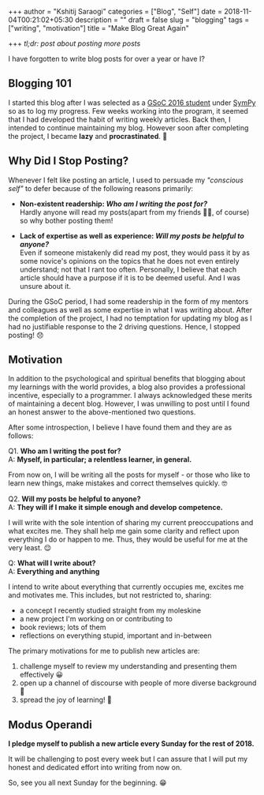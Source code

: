 +++
author = "Kshitij Saraogi"
categories = ["Blog", "Self"]
date = 2018-11-04T00:21:02+05:30
description = ""
draft = false
slug = "blogging"
tags = ["writing", "motivation"]
title = "Make Blog Great Again"

+++
*tl;dr: post about posting more posts*

I have forgotten to write blog posts for over a year or have I?

## Blogging 101

I started this blog after I was selected as a [GSoC 2016 student](https://summerofcode.withgoogle.com/archive/2016/projects/6056916694335488/) under [SymPy](http://www.sympy.org/en/index.html) so as to log my progress. Few weeks working into the program, it seemed that I had developed the habit of writing weekly articles. Back then, I intended to continue maintaining my blog. However soon after completing the project, I became **lazy** and **procrastinated**. 🙁

## Why Did I Stop Posting?

Whenever I felt like posting an article, I used to persuade my *"conscious self"* to defer because of the following reasons primarily:

- **Non-existent readership: _Who am I writing the post for?_**  
Hardly anyone will read my posts(apart from my friends ️🙋‍♂️, of course) so why bother posting them! 

- **Lack of expertise as well as experience: _Will my posts be helpful to anyone?_**  
Even if someone mistakenly did read my post, they would pass it by as some novice's opinions on the topics that he does not even entirely understand; not that I rant too often. Personally, I believe that each article should have a purpose if it is to be deemed useful. And I was unsure about it.

During the GSoC period, I had some readership in the form of my mentors and colleagues as well as some expertise in what I was writing about. After the completion of the project, I had no temptation for updating my blog as I had no justifiable response to the 2 driving questions. Hence, I stopped posting! 😞

## Motivation

In addition to the psychological and spiritual benefits that blogging about my learnings with the world provides, a blog also provides a professional incentive, especially to a programmer. I always acknowledged these merits of maintaining a decent blog. However, I was unwilling to post until I found an honest answer to the above-mentioned two questions.

After some introspection, I believe I have found them and they are as follows:

Q1. **Who am I writing the post for?**  
A: **Myself, in particular; a relentless learner, in general.**

From now on, I will be writing all the posts for myself - or those who like to learn new things, make mistakes and correct themselves quickly. 🤓

Q2. **Will my posts be helpful to anyone?**  
A: **They will if I make it simple enough and develop competence.**

I will write with the sole intention of sharing my current preoccupations and what excites me. They shall help me gain some clarity and reflect upon everything I do or happen to me. Thus, they would be useful for me at the very least. 😌

Q: **What will I write about?**  
A: **Everything and anything**

I intend to write about everything that currently occupies me, excites me and motivates me. This includes, but not restricted to, sharing:   

- a concept I recently studied straight from my moleskine  
- a new project I'm working on or contributing to
- book reviews; lots of them  
- reflections on everything stupid, important and in-between

The primary motivations for me to publish new articles are:  

1. challenge myself to review my understanding and presenting them effectively 😀
2. open up a channel of discourse with people of more diverse background 🙊
3. spread the joy of learning! :tada:

## Modus Operandi

**I pledge myself to publish a new article every Sunday for the rest of 2018.**  

It will be challenging to post every week but I can assure that I will put my honest and dedicated effort into writing from now on.

So, see you all next Sunday for the beginning. :grin: